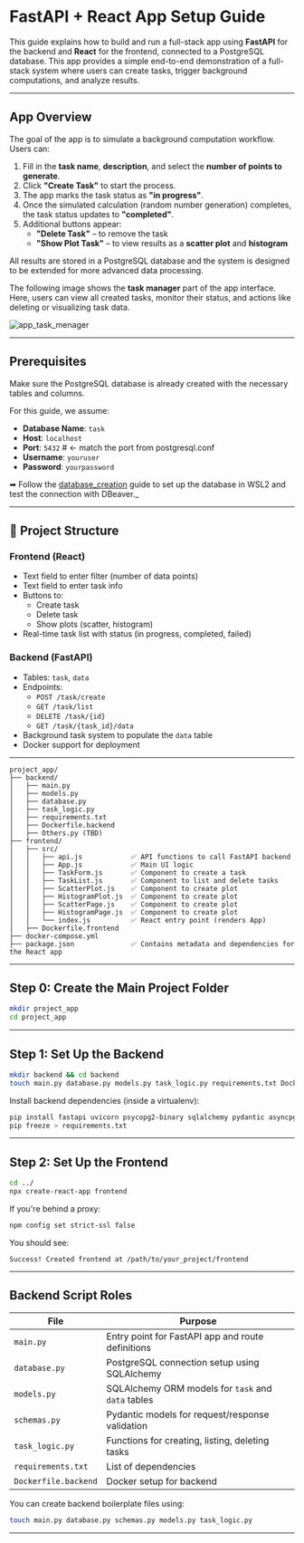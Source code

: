 # FastAPI + React App Setup Guide

This guide explains how to build and run a full-stack app using **FastAPI** for the backend and **React** for the frontend, connected to a PostgreSQL database.
This app provides a simple end-to-end demonstration of a full-stack system where users can create tasks, trigger background computations, and analyze results.

---

## App Overview

The goal of the app is to simulate a background computation workflow. Users can:

1. Fill in the **task name**, **description**, and select the **number of points to generate**.
2. Click **"Create Task"** to start the process.
3. The app marks the task status as **"in progress"**.
4. Once the simulated calculation (random number generation) completes, the task status updates to **"completed"**.
5. Additional buttons appear:
   - **"Delete Task"** – to remove the task
   - **"Show Plot Task"** – to view results as a **scatter plot** and **histogram**

All results are stored in a PostgreSQL database and the system is designed to be extended for more advanced data processing.

The following image shows the **task manager** part of the app interface. Here, users can view all created tasks, monitor their status, and actions like deleting or visualizing task data.

![app_task_menager](https://github.com/user-attachments/assets/9d0b2987-4618-4a09-b20f-748b308e7af3)

---

##  Prerequisites

Make sure the PostgreSQL database is already created with the necessary tables and columns.

For this guide, we assume:

- **Database Name**: `task`
- **Host**: `localhost`
- **Port**: `5432`  # <- match the port from postgresql.conf
- **Username**: `youruser`
- **Password**: `yourpassword`

➡ Follow the [database_creation](../database_creation/) guide to set up the database in WSL2 and test the connection with DBeaver._

---

## 📁 Project Structure

### Frontend (React)
- Text field to enter filter (number of data points)
- Text field to enter task info
- Buttons to:
  - Create task
  - Delete task
  - Show plots (scatter, histogram)
- Real-time task list with status (in progress, completed, failed)

### Backend (FastAPI)
- Tables: `task`, `data`
- Endpoints:
  - `POST /task/create`
  - `GET /task/list`
  - `DELETE /task/{id}`
  - `GET /task/{task_id}/data`
- Background task system to populate the `data` table
- Docker support for deployment

---


```
project_app/
├── backend/
│   ├── main.py
│   ├── models.py
│   ├── database.py
│   ├── task_logic.py
│   ├── requirements.txt
│   ├── Dockerfile.backend
│   ├── Others.py (TBD)
├── frontend/
│   ├── src/
│   │   ├── api.js            ✅ API functions to call FastAPI backend
│   │   ├── App.js            ✅ Main UI logic
│   │   ├── TaskForm.js       ✅ Component to create a task
│   │   ├── TaskList.js       ✅ Component to list and delete tasks
│   │   ├── ScatterPlot.js    ✅ Component to create plot
│   │   ├── HistogramPlot.js  ✅ Component to create plot
│   │   ├── ScatterPage.js    ✅ Component to create plot
│   │   ├── HistogramPage.js  ✅ Component to create plot
│   │   └── index.js          ✅ React entry point (renders App)
│   ├── Dockerfile.frontend
├── docker-compose.yml
├── package.json              ✅ Contains metadata and dependencies for the React app

```

---

## Step 0: Create the Main Project Folder

```bash
mkdir project_app
cd project_app
```

---

## Step 1: Set Up the Backend

```bash
mkdir backend && cd backend
touch main.py database.py models.py task_logic.py requirements.txt Dockerfile.backend
```

Install backend dependencies (inside a virtualenv):

```bash
pip install fastapi uvicorn psycopg2-binary sqlalchemy pydantic asyncpg
pip freeze > requirements.txt
```

---

## Step 2: Set Up the Frontend

```bash
cd ../
npx create-react-app frontend
```

If you're behind a proxy:

```bash
npm config set strict-ssl false
```

You should see:

```
Success! Created frontend at /path/to/your_project/frontend
```

---



## Backend Script Roles

| File            | Purpose |
|-----------------|---------|
| `main.py`       | Entry point for FastAPI app and route definitions |
| `database.py`   | PostgreSQL connection setup using SQLAlchemy |
| `models.py`     | SQLAlchemy ORM models for `task` and `data` tables |
| `schemas.py`    | Pydantic models for request/response validation |
| `task_logic.py` | Functions for creating, listing, deleting tasks |
| `requirements.txt` | List of dependencies |
| `Dockerfile.backend` | Docker setup for backend |

You can create backend boilerplate files using:

```bash
touch main.py database.py schemas.py models.py task_logic.py
```

---
